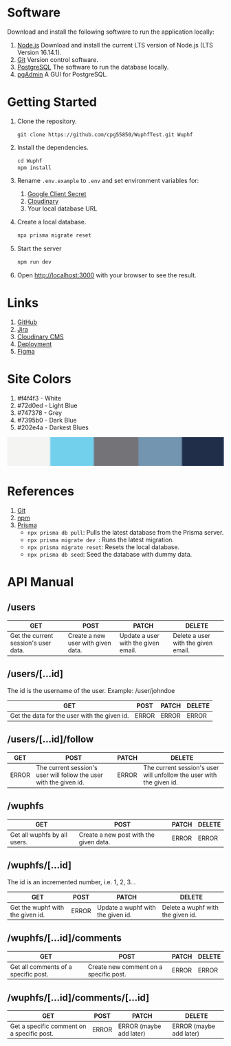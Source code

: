 # Software

Download and install the following software to run the application locally:

1. [Node.js](https://nodejs.org/en/download/) Download and install the current LTS version of Node.js (LTS Version 16.14.1).
2. [Git](https://git-scm.com/downloads) Version control software.
3. [PostgreSQL](https://www.enterprisedb.com/downloads/postgres-postgresql-downloads) The software to run the database locally.
4. [pgAdmin](https://www.pgadmin.org/download/) A GUI for PostgreSQL.

# Getting Started

1. Clone the repository.
   ```
   git clone https://github.com/cpg55850/WuphfTest.git Wuphf
   ```
2. Install the dependencies.

   ```
   cd Wuphf
   npm install
   ```

3. Rename `.env.example` to `.env` and set environment variables for:

   1. [Google Client Secret](https://console.developers.google.com/apis/credentials/oauthclient/578044382936-9e25sn8rl63jn2hj20p3te6u4s0qvium.apps.googleusercontent.com?project=wuphf-340818)
   2. [Cloudinary](https://cloudinary.com/console/c-e4ff7ac8f9bcfcbc03dd0324aec080)
   3. Your local database URL

4. Create a local database.

   ```bash
   npx prisma migrate reset
   ```

5. Start the server

   ```bash
   npm run dev
   ```

6. Open [http://localhost:3000](http://localhost:3000) with your browser to see the result.

# Links

1. [GitHub](https://github.com/cpg55850/WuphfTest)
2. [Jira](https://cpg55850.atlassian.net/jira/software/projects/THEP/boards/1)
3. [Cloudinary CMS](https://cloudinary.com/console/c-e4ff7ac8f9bcfcbc03dd0324aec080)
4. [Deployment](https://wuphf-test.vercel.app/)
5. [Figma](https://www.figma.com/file/esvIWUvBkJmtutM1PBGZgb/Wuphf)

# Site Colors

1. #f4f4f3 - White
2. #72d0ed - Light Blue
3. #747378 - Grey
4. #7395b0 - Dark Blue
5. #202e4a - Darkest Blues

![Color Pallete](/asssets/ColorPallete.png)

# References

1. [Git](https://confluence.atlassian.com/bitbucketserver/basic-git-commands-776639767.html)
2. [npm](https://docs.npmjs.com/cli/v7/commands)
3. [Prisma](https://www.figma.com/file/esvIWUvBkJmtutM1PBGZgb/Wuphf)
   - `npx prisma db pull`: Pulls the latest database from the Prisma server.
   - `npx prisma migrate dev `: Runs the latest migration.
   - `npx prisma migrate reset`: Resets the local database.
   - `npx prisma db seed`: Seed the database with dummy data.

# API Manual

## /users

GET | POST | PATCH | DELETE
--- | --- | --- | ---
Get the current session's user data. | Create a new user with given data. | Update a user with the given email. | Delete a user with the given email.

## /users/[...id]
The id is the username of the user. Example: /user/johndoe

GET | POST | PATCH | DELETE
--- | --- | --- | ---
Get the data for the user with the given id. | ERROR | ERROR | ERROR

## /users/[...id]/follow

GET | POST | PATCH | DELETE
--- | --- | --- | ---
ERROR | The current session's user will follow the user with the given id. | ERROR | The current session's user will unfollow the user with the given id.

## /wuphfs

GET | POST | PATCH | DELETE
--- | --- | --- | ---
Get all wuphfs by all users. | Create a new post with the given data. | ERROR | ERROR

## /wuphfs/[...id]
The id is an incremented number, i.e. 1, 2, 3...

GET | POST | PATCH | DELETE
--- | --- | --- | ---
Get the wuphf with the given id. | ERROR | Update a wuphf with the given id. | Delete a wuphf with the given id.

## /wuphfs/[...id]/comments

GET | POST | PATCH | DELETE
--- | --- | --- | ---
Get all comments of a specific post. | Create new comment on a specific post. | ERROR | ERROR

## /wuphfs/[...id]/comments/[...id]

GET | POST | PATCH | DELETE
--- | --- | --- | ---
Get a specific comment on a specific post. | ERROR | ERROR (maybe add later) | ERROR (maybe add later)